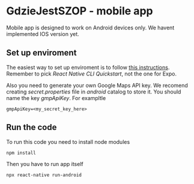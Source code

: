 # GdzieJestSZOP - mobile app

Mobile app is designed to work on Android devices only. We havent implemented IOS version yet.

## Set up enviroment

The easiest way to set up enviroment is to follow [this instructions](https://reactnative.dev/docs/environment-setup). Remember to pick _React Native CLI Quickstart_, not the one for Expo.

Also you need to generate your own Google Maps API key. We recomend creating _secret.properties_ file in _android_ catalog to store it. You should name the key _gmpApiKey_.
For exampltle

```
gmpApiKey=<my_secret_key_here>
```

## Run the code

To run this code you need to install node modules

```bash
npm install
```

Then you have to run app itself

```bash
npx react-native run-android
```
